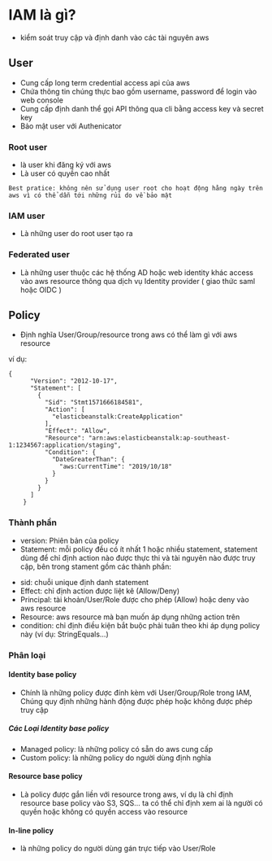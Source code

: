 # IAM là gì?
- kiểm soát truy cập và định danh vào các tài nguyên aws

## User
- Cung cấp long term credential access api của aws
- Chứa thông tin chúng thực bao gồm username, password để login vào web console
- Cung cấp định danh thể gọi API thông qua cli bằng access key và secret key
- Bảo mật user với Authenicator
### Root user
- là user khi đăng ký với aws
- Là user có quyền cao nhất
```bestpractice
Best pratice: không nên sử dụng user root cho hoạt động hằng ngày trên aws vì có thể dẫn tới những rủi do về bảo mật
```
### IAM user
- Là những user do root user tạo ra

### Federated user
- Là những user thuộc các hệ thống AD hoặc web identity khác access vào aws resource thông qua dịch vụ Identity provider ( giao thức saml hoặc OIDC )

## Policy
- Định nghĩa User/Group/resource trong aws có thể làm gì với aws resource

ví dụ:
```sample
{
      "Version": "2012-10-17",
      "Statement": [
        {
          "Sid": "Stmt1571666184581",
          "Action": [
            "elasticbeanstalk:CreateApplication"
          ],
          "Effect": "Allow",
          "Resource": "arn:aws:elasticbeanstalk:ap-southeast-1:1234567:application/staging",
          "Condition": {
            "DateGreaterThan": {
              "aws:CurrentTime": "2019/10/18"
            }
          }
        }
      ]
    }
```

### Thành phần
- version: Phiên bản của policy
- Statement: mỗi policy đều có ít nhất 1 hoặc nhiều statement, statement dùng để chỉ định action nào được thực thi và tài nguyên nào được truy cập, bên trong stament gồm các thành phần:
* sid: chuỗi unique định danh statement
* Effect: chỉ định action được liệt kê (Allow/Deny)
* Principal: tài khoản/User/Role được cho phép (Allow) hoặc deny vào aws resource
* Resource: aws resource mà bạn muốn áp dụng những action trên
* condition: chỉ định điều kiện bắt buộc phải tuân theo khi áp dụng policy này (ví dụ: StringEquals...)


### Phân loại
#### Identity base policy
- Chính là những policy được đính kèm với User/Group/Role trong IAM, Chúng quy định những hành động được phép hoặc không được phép truy cập
##### Các Loại Identity base policy
- Managed policy: là những policy có sẵn do aws cung cấp
- Custom policy: là những policy do người dùng định nghĩa


#### Resource base policy
- Là policy được gắn liền với resource trong aws, ví dụ là chỉ định resource base policy vào S3, SQS... ta có thể chỉ định xem ai là người có quyền hoặc không có quyền access vào resource

#### In-line policy
- là những policy do người dùng gán trực tiếp vào User/Role